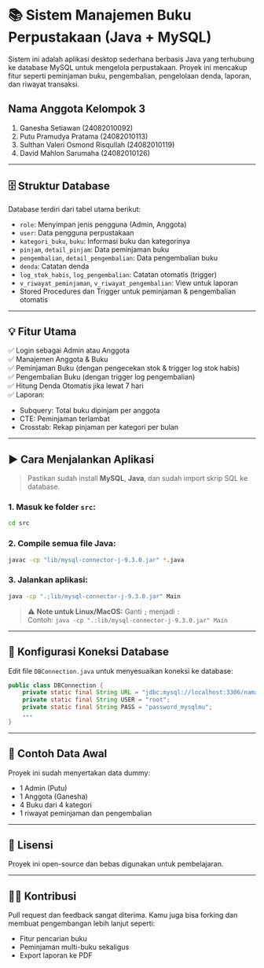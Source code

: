 # 📚 Sistem Manajemen Buku Perpustakaan (Java + MySQL)

Sistem ini adalah aplikasi desktop sederhana berbasis Java yang terhubung ke database MySQL untuk mengelola perpustakaan. Proyek ini mencakup fitur seperti peminjaman buku, pengembalian, pengelolaan denda, laporan, dan riwayat transaksi.

## Nama Anggota Kelompok 3
1. Ganesha Setiawan (24082010092)
2. Putu Pramudya Pratama (24082010113)
3. Sulthan Valeri Osmond Risqullah (24082010119)
4. David Mahlon Sarumaha (24082010126)
---

## 🗄️ Struktur Database

Database terdiri dari tabel utama berikut:

- `role`: Menyimpan jenis pengguna (Admin, Anggota)
- `user`: Data pengguna perpustakaan
- `kategori_buku`, `buku`: Informasi buku dan kategorinya
- `pinjam`, `detail_pinjam`: Data peminjaman buku
- `pengembalian`, `detail_pengembalian`: Data pengembalian buku
- `denda`: Catatan denda
- `log_stok_habis`, `log_pengembalian`: Catatan otomatis (trigger)
- `v_riwayat_peminjaman`, `v_riwayat_pengembalian`: View untuk laporan
- Stored Procedures dan Trigger untuk peminjaman & pengembalian otomatis

---

## 💡 Fitur Utama

✅ Login sebagai Admin atau Anggota  
✅ Manajemen Anggota & Buku  
✅ Peminjaman Buku (dengan pengecekan stok & trigger log stok habis)  
✅ Pengembalian Buku (dengan trigger log pengembalian)  
✅ Hitung Denda Otomatis jika lewat 7 hari  
✅ Laporan:
- Subquery: Total buku dipinjam per anggota
- CTE: Peminjaman terlambat
- Crosstab: Rekap pinjaman per kategori per bulan  

---

## ▶️ Cara Menjalankan Aplikasi

> Pastikan sudah install **MySQL**, **Java**, dan sudah import skrip SQL ke database.

### 1. Masuk ke folder `src`:
```bash
cd src
```

### 2. Compile semua file Java:
```bash
javac -cp "lib/mysql-connector-j-9.3.0.jar" *.java
```

### 3. Jalankan aplikasi:
```bash
java -cp ".;lib/mysql-connector-j-9.3.0.jar" Main
```

> ⚠️ **Note untuk Linux/MacOS:** Ganti `;` menjadi `:`  
> Contoh: `java -cp ".:lib/mysql-connector-j-9.3.0.jar" Main`

---

## 🔧 Konfigurasi Koneksi Database

Edit file `DBConnection.java` untuk menyesuaikan koneksi ke database:

```java
public class DBConnection {
    private static final String URL = "jdbc:mysql://localhost:3306/nama_database";
    private static final String USER = "root";
    private static final String PASS = "password_mysqlmu";
    ...
}
```

---

## 📂 Contoh Data Awal

Proyek ini sudah menyertakan data dummy:
- 1 Admin (Putu)
- 1 Anggota (Ganesha)
- 4 Buku dari 4 kategori
- 1 riwayat peminjaman dan pengembalian

---

## 📜 Lisensi

Proyek ini open-source dan bebas digunakan untuk pembelajaran.

---

## 🙋‍♂️ Kontribusi

Pull request dan feedback sangat diterima. Kamu juga bisa forking dan membuat pengembangan lebih lanjut seperti:
- Fitur pencarian buku
- Peminjaman multi-buku sekaligus
- Export laporan ke PDF
